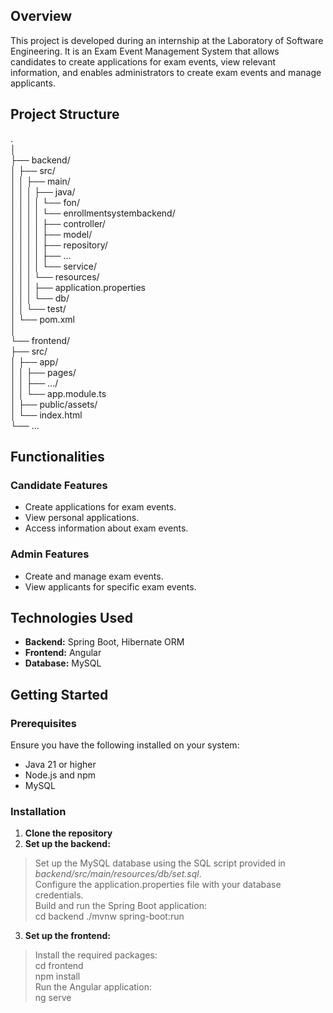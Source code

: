 ## Overview

This project is developed during an internship at the Laboratory of Software Engineering. It is an Exam Event Management System that allows candidates to create applications for exam events, view relevant information, and enables administrators to create exam events and manage applicants.

## Project Structure

.<br />
│<br />
├── backend/<br />
│   ├── src/<br />
│   │   ├── main/<br />
│   │   │   ├── java/<br />
│   │   │   │   └── fon/<br />
│   │   │   │           └── enrollmentsystembackend/<br />
│   │   │   │               ├── controller/<br />
│   │   │   │               ├── model/<br />
│   │   │   │               ├── repository/<br />
│   │   │   │               ├── ...<br />
│   │   │   │               └── service/<br />
│   │   │   └── resources/<br />
│   │   │       ├── application.properties<br />
│   │   │       └── db/<br />
│   │   └── test/<br />
│   └── pom.xml<br />
│<br />
└── frontend/<br />
    ├── src/<br />
    │   ├── app/<br />
    │   │   ├── pages/<br />
    │   │   ├── .../<br />
    │   │   └── app.module.ts<br />
    │   ├── public/assets/<br />
    │   └── index.html<br />
    └── ...<br />

## Functionalities

### Candidate Features
- Create applications for exam events.
- View personal applications.
- Access information about exam events.

### Admin Features
- Create and manage exam events.
- View applicants for specific exam events.

## Technologies Used

- **Backend:** Spring Boot, Hibernate ORM
- **Frontend:** Angular
- **Database:** MySQL

## Getting Started

### Prerequisites

Ensure you have the following installed on your system:

- Java 21 or higher
- Node.js and npm
- MySQL

### Installation

1. **Clone the repository**
2. **Set up the backend:**
> Set up the MySQL database using the SQL script provided in *backend/src/main/resources/db/set.sql*.<br />
> Configure the application.properties file with your database credentials.<br />
> Build and run the Spring Boot application:<br />
> cd backend
> ./mvnw spring-boot:run
3. **Set up the frontend:**
> Install the required packages:<br />
> cd frontend<br />
> npm install<br />
> Run the Angular application:<br />
> ng serve<br />

